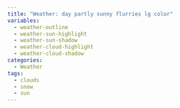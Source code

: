 ```yaml
---
title: "Weather: day partly sunny flurries lg color"
variables:
  - weather-outline
  - weather-sun-highlight
  - weather-sun-shadow
  - weather-cloud-highlight
  - weather-cloud-shadow
categories:
  - Weather
tags:
  - clouds
  - snow
  - sun
---
```

